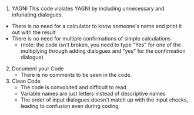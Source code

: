 1. YAGNI 
This code violates YAGNI by including unnecessary and infuriating dialogues.
- There is no need for a calculator to know someone's name and print it out with the result
- There is no need for multiple confirmations of simple calculations
  - (note: the code isn't broken, you need to type "Yes" for one of the multiplying through adding dialogues and "yes" for the confirmation dialogue)
2. Document your Code
   - There is no comments to be seen in the code.
3. Clean Code
   - The code is convoluted and difficult to read
   - Variable names are just letters instead of descriptive names
   - The order of input dialogues doesn't match up with the input checks, leading to confusion even during coding



